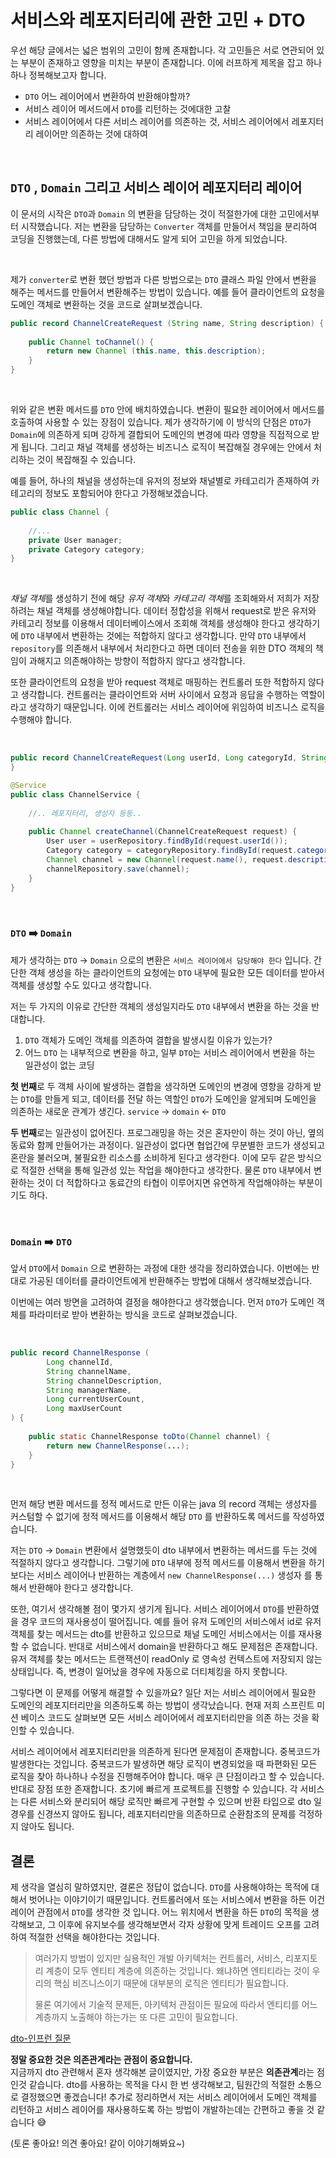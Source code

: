 # 서비스와 레포지터리에 관한 고민 + DTO

우선 해당 글에서는 넓은 범위의 고민이 함께 존재합니다. 각 고민들은 서로 연관되어 있는 부분이 존재하고 
영향을 미치는 부분이 존재합니다. 이에 러프하게 제목을 잡고 하나하나 정복해보고자 합니다.

- `DTO` 어느 레이어에서 변환하여 반환해야할까?
- 서비스 레이어 메서드에서 `DTO`를 리턴하는 것에대한 고찰
- 서비스 레이어에서 다른 서비스 레이어를 의존하는 것, 서비스 레이어에서 레포지터리 레이어만 의존하는 것에 대하여

<br/>

## `DTO` , `Domain` 그리고 서비스 레이어 레포지터리 레이어
이 문서의 시작은 `DTO`과 `Domain` 의 변환을 담당하는 것이 적절한가에 대한 고민에서부터 시작했습니다.
저는 변환을 담당하는 `Converter` 객체를 만들어서 책임을 분리하여 코딩을 진행했는데, 
다른 방법에 대해서도 알게 되어 고민을 하게 되었습니다.

<br/>

제가 `converter`로 변환 했던 방법과 다른 방법으로는 `DTO` 클래스 파일 안에서 변환을 해주는 메서드를 만들어서 변환해주는 방법이 있습니다. 예를 들어
클라이언트의 요청을 도메인 객체로 변환하는 것을 코드로 살펴보겠습니다.

```java
public record ChannelCreateRequest (String name, String description) {
    
    public Channel toChannel() {
        return new Channel (this.name, this.description);
    }
}
```

<br/>

위와 같은 변환 메서드를 `DTO` 안에 배치하였습니다. 변환이 필요한 레이어에서 메서드를 호출하여 사용할 수 있는 장점이 있습니다.
제가 생각하기에 이 방식의 단점은 `DTO`가 `Domain`에 의존하게 되며 강하게 결합되어 도메인의 변경에 따라 영향을 직접적으로
받게 됩니다. 그리고 채널 객체를 생성하는 비즈니스 로직이 복잡해질 경우에는 안에서 처리하는 것이 복잡해질 수 있습니다.

예를 들어, 하나의 채널을 생성하는데 유저의 정보와 채널별로 카테고리가 존재하여 카테고리의 정보도 포함되어야 한다고
가정해보겠습니다.

```java
public class Channel {
    
    //...
    private User manager;
    private Category category;
}
```

<br/>

*채널 객체*를 생성하기 전에 해당 *유저 객체*와 *카테고리 객체*를 조회해와서 저희가 저장하려는 채널 객체를 
생성해야합니다. 데이터 정합성을 위해서 request로 받은 유저와 카테고리 정보를 이용해서 
데이터베이스에서 조회해 객체를 생성해야 한다고 생각하기에 `DTO` 내부에서 변환하는 것에는 적합하지 않다고 생각합니다. 
만약 `DTO` 내부에서 `repository`를 의존해서 내부에서 처리한다고 하면 데이터 전송을 위한 DTO 객체의 책임이 과해지고 
의존해야하는 방향이 적합하지 않다고 생각합니다. 

또한 클라이언트의 요청을 받아 request 객체로 매핑하는 컨트롤러 또한 적합하지 않다고 생각합니다. 컨트롤러는 클라이언트와 서버
사이에서 요청과 응답을 수행하는 역할이라고 생각하기 때문입니다. 이에 컨트롤러는 서비스 레이어에 위임하여 비즈니스 로직을
수행해야 합니다.

<br/>

```java
public record ChannelCreateRequest(Long userId, Long categoryId, String name, String description) {
}

@Service
public class ChannelService {
    
    //.. 레포지터리, 생성자 등등..
    
    public Channel createChannel(ChannelCreateRequest request) {
        User user = userRepository.findById(request.userId());
        Category category = categoryRepository.findById(request.categoryId());
        Channel channel = new Channel(request.name(), request.description(), user, category);
        channelRepository.save(channel);
    }
}
```

<br/>

### `DTO` ➡️ `Domain` 
제가 생각하는 `DTO` -> `Domain` 으로의 변환은 `서비스 레이어에서 담당해야 한다` 입니다. 간단한 객체 생성을 하는 클라이언트의 요청에는 `DTO` 내부에 필요한
모든 데이터를 받아서 객체를 생성할 수도 있다고 생각합니다.

저는 두 가지의 이유로 간단한 객체의 생성일지라도 `DTO` 내부에서 변환을 하는 것을 반대합니다.
1. `DTO` 객체가 도메인 객체를 의존하여 결합을 발생시킬 이유가 있는가?
2. 어느 `DTO` 는 내부적으로 변환을 하고, 일부 `DTO`는 서비스 레이어에서 변환을 하는 일관성이 없는 코딩

**첫 번째**로 두 객체 사이에 발생하는 결합을 생각하면 도메인의 변경에 영향을 강하게 받는 `DTO`를 만들게 되고, 데이터를 전달
하는 역할인 `DTO`가 도메인을 알게되며 도메인을 의존하는 새로운 관계가 생긴다. `service` -> `domain` <- `DTO`

**두 번째**로는 일관성이 없어진다. 프로그래밍을 하는 것은 혼자만이 하는 것이 아닌, 옆의 동료와 함께 만들어가는 과정이다.
일관성이 없다면 협업간에 무분별한 코드가 생성되고 혼란을 불러오며, 불필요한 리소스를 소비하게 된다고 생각한다. 이에
모두 같은 방식으로 적절한 선택을 통해 일관성 있는 작업을 해야한다고 생각한다. 물론 `DTO` 내부에서 변환하는 것이 더 
적합하다고 동료간의 타협이 이루어지면 유연하게 작업해야하는 부분이기도 하다.

<br/>


### `Domain` ➡️ `DTO`
앞서 `DTO`에서 `Domain` 으로 변환하는 과정에 대한 생각을 정리하였습니다. 이번에는 반대로 가공된 데이터를 클라이언트에게
반환해주는 방법에 대해서 생각해보겠습니다.

이번에는 여러 방면을 고려하여 결정을 해야한다고 생각했습니다. 먼저 `DTO`가 도메인 객체를 파라미터로 받아 변환하는 방식을 
코드로 살펴보겠습니다.

<br/>

```java
public record ChannelResponse (
        Long channelId,
        String channelName,
        String channelDescription,
        String managerName,
        Long currentUserCount,
        Long maxUserCount
) {
    
    public static ChannelResponse toDto(Channel channel) {
        return new ChannelResponse(...);
    }
}
```

<br/>

먼저 해당 변환 메서드를 정적 메서드로 만든 이유는 java 의 record 객체는 생성자를 커스텀할 수 없기에 정적 메서드를 이용해서
해당 `DTO` 를 반환하도록 메서드를 작성하였습니다. 

저는 `DTO` -> `Domain` 변환에서 설명했듯이 dto 내부에서 변환하는 메서드를 두는 것에 적절하지 않다고 생각합니다. 그렇기에
`DTO` 내부에 정적 메서드를 이용해서 변환을 하기보다는 서비스 레이어나 반환하는 계층에서 `new ChannelResponse(...)` 생성자
를 통해서 반환해야 한다고 생각합니다. 

또한, 여기서 생각해볼 점이 몇가지 생기게 됩니다. 서비스 레이어에서 `DTO`를 반환하였을 경우 코드의 재사용성이 떨어집니다.
예를 들어 유저 도메인의 서비스에서 id로 유저 객체를 찾는 메서드는 dto를 반환하고 있으므로 채널 도메인 서비스에서는 이를
재사용할 수 없습니다. 반대로 서비스에서 domain을 반환하다고 해도 문제점은 존재합니다. 유저 객체를 찾는 메서드는 트랜잭션이 
readOnly 로 영속성 컨텍스트에 저장되지 않는 상태입니다. 즉, 변경이 일어났을 경우에 자동으로 더티체킹을 하지 못합니다. 

그렇다면 이 문제를 어떻게 해결할 수 있을까요? 일단 저는 서비스 레이어에서 필요한 도메인의 레포지터리만을 의존하도록
하는 방법이 생각났습니다. 현재 저희 스프린트 미션 베이스 코드도 살펴보면 모든 서비스 레이어에서 레포지터리만을 의존
하는 것을 확인할 수 있습니다. 

서비스 레이어에서 레포지터리만을 의존하게 된다면 문제점이 존재합니다. 중복코드가 발생한다는 것입니다. 중복코드가 발생하면
해당 로직이 변경되었을 때 파편화된 모든 로직을 찾아 하나하나 수정을 진행해주어야 합니다. 매우 큰 단점이라고 할 수 있습니다.
반대로 장점 또한 존재합니다. 초기에 빠르게 프로젝트를 진행할 수 있습니다. 각 서비스는 다른 서비스와 분리되어 해당 로직만
빠르게 구현할 수 있으며 반환 타입으로 dto 일 경우를 신경쓰지 않아도 됩니다, 레포지터리만을 의존하므로 순환참조의 문제를 걱정하지 않아도 됩니다.

## 결론
제 생각을 열심히 말하였지만, 결론은 정답이 없습니다. `DTO`를 사용해야하는 목적에 대해서 벗어나는 이야기이기 때문입니다. 컨트롤러에서 또는 서비스에서
변환을 하든 이건 레이어 관점에서 `DTO`를 생각한 것 입니다. 어느 위치에서 변환을 하든 `DTO`의 목적을 생각해보고, 그 이후에 유지보수를 생각해보면서
각자 상황에 맞게 트레이드 오프를 고려하여 적절한 선택을 해야한다는 것입니다. 

> 여러가지 방법이 있지만 실용적인 개발 아키텍처는 컨트롤러, 서비스, 리포지토리 계층이 모두 엔티티 계층에 의존하는 것입니다. 
> 왜냐하면 엔티티라는 것이 우리의 핵심 비즈니스이기 때문에 대부분의 로직은 엔티티가 필요합니다.
> 
> 물론 여기에서 기술적 문제든, 아키텍처 관점이든 필요에 따라서 엔티티를 어느 계층까지 노출해야 하는가는 또 다른 고민이 필요합니다.

[dto-인프런 질문](https://www.inflearn.com/community/questions/139564/dto-%EC%82%AC%EC%9A%A9%EC%8B%9C%EA%B8%B0%EC%97%90-%EB%8C%80%ED%95%9C-%EC%A7%88%EB%AC%B8?srsltid=AfmBOoqhqpN8qiPl1DsWGb7wrWZGArCk7wcJSP9fi1qiZUptHFglLqlR)

**정말 중요한 것은 의존관계라는 관점이 중요합니다.**   
지금까지 dto 관련해서 혼자 생각해본 글이였지만, 가장 중요한 부분은 **의존관계**라는 점인것 같습니다. dto를 사용하는 
목적을 다시 한 번 생각해보고, 팀원간의 적절한 소통으로 결정했으면 좋겠습니다! 추가로 정리하면서 저는 서비스 레이어에서 도메인
객체를 리턴하고 서비스 레이어를 재사용하도록 하는 방법이 개발하는데는 간편하고 좋을 것 같습니다 😅

(토론 좋아요! 의견 좋아요! 같이 이야기해봐요~)
